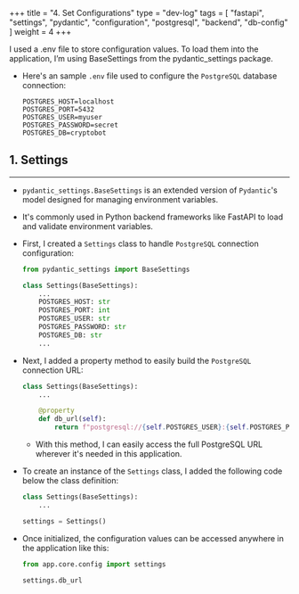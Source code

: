 +++
title = "4. Set Configurations"
type = "dev-log"
tags = [
  "fastapi", "settings", "pydantic", "configuration", "postgresql", "backend", "db-config"
]
weight = 4
+++

I used a .env file to store configuration values. To load them into the application, I’m using BaseSettings from the pydantic_settings package.

- Here's an sample `.env` file used to configure the `PostgreSQL` database connection:

    ```env
    POSTGRES_HOST=localhost
    POSTGRES_PORT=5432
    POSTGRES_USER=myuser
    POSTGRES_PASSWORD=secret
    POSTGRES_DB=cryptobot
    ```

## 1. Settings

---

- `pydantic_settings.BaseSettings` is an extended version of `Pydantic`'s model designed for managing environment variables.
- It's commonly used in Python backend frameworks like FastAPI to load and validate environment variables.
- First, I created a `Settings` class to handle `PostgreSQL` connection configuration:

    ```python
    from pydantic_settings import BaseSettings

    class Settings(BaseSettings):
        ...
        POSTGRES_HOST: str
        POSTGRES_PORT: int
        POSTGRES_USER: str
        POSTGRES_PASSWORD: str
        POSTGRES_DB: str
        ...
    ```

- Next, I added a property method to easily build the `PostgreSQL` connection URL:

    ```python
    class Settings(BaseSettings):
        ...

        @property
        def db_url(self):
            return f"postgresql://{self.POSTGRES_USER}:{self.POSTGRES_PASSWORD}@{self.POSTGRES_HOST}:{self.POSTGRES_PORT}/{self.POSTGRES_DB}"

    ```

  - With this method, I can easily access the full PostgreSQL URL wherever it's needed in this application.

- To create an instance of the `Settings` class, I added the following code below the class definition:

    ```python
    class Settings(BaseSettings):
        ...

    settings = Settings()
    ```

- Once initialized, the configuration values can be accessed anywhere in the application like this:

    ```python
    from app.core.config import settings

    settings.db_url
    ```
